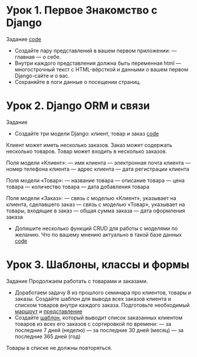 # Урок 1. Первое Знакомство с Django

Задание [code](./homework_1/views.py)
* Создайте пару представлений в вашем первом приложении: — главная — о себе.
* Внутри каждого представления должна быть переменная html — многострочный текст 
с HTML-вёрсткой и данными о вашем первом Django-сайте и о вас.
* Сохраняйте в логи данные о посещении страниц. 


# Урок 2. Django ORM и связи
Задание
* Создайте три модели Django: клиент, товар и заказ [code](./homework_2/models.py)

Клиент может иметь несколько заказов. Заказ может содержать несколько товаров. Товар может входить в несколько заказов.

Поля модели «Клиент»:
— имя клиента
— электронная почта клиента
— номер телефона клиента
— адрес клиента
— дата регистрации клиента

Поля модели «Товар»:
— название товара
— описание товара
— цена товара
— количество товара
— дата добавления товара

Поля модели «Заказ»:
— связь с моделью «Клиент», указывает на клиента, сделавшего заказ
— связь с моделью «Товар», указывает на товары, входящие в заказ
— общая сумма заказа
— дата оформления заказа

* Допишите несколько функций CRUD для работы с
моделями по желанию. Что по вашему мнению актуально в
такой базе данных [code](./homework_2/management/commands)



# Урок 3. Шаблоны, классы и формы
Задание
Продолжаем работать с товарами и заказами.
* Доработаем задачу 8 из прошлого семинара про клиентов, товары и заказы.
Создайте шаблон для вывода всех заказов клиента и списком товаров внутри
каждого заказа. Подготовьте необходимый [маршрут](./homework_3/urls.py) и [представление](./homework_3/models.py)
* Создайте [шаблон](./homework_3/templates/homework_3/user_all_product.html), который выводит список заказанных клиентом товаров из всех его заказов с сортировкой по времени:
— за последние 7 дней (неделю)
— за последние 30 дней (месяц)
— за последние 365 дней (год)

Товары в списке не должны повторяться.
